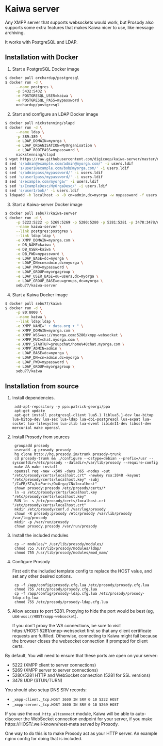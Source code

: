 # Kaiwa server

Any XMPP server that supports websockets would work, but Prosody also supports
some extra features that makes Kaiwa nicer to use, like message archiving.

It works with PostgreSQL and LDAP.

## Installation with Docker

1. Start a PostgreSQL Docker image

```bash
$ docker pull orchardup/postgresql
$ docker run -d \
     --name postgres \
     -p 5432:5432 \
     -e POSTGRESQL_USER=kaiwa \
     -e POSTGRESQL_PASS=mypassword \
     orchardup/postgresql
```

2. Start and configure an LDAP Docker image

```bash
$ docker pull nickstenning/slapd
$ docker run -d \
     --name ldap \
     -p 389:389 \
     -e LDAP_DOMAIN=myorga \
     -e LDAP_ORGANISATION=MyOrganisation \
     -e LDAP_ROOTPASS=mypassword \
     nickstenning/slapd
$ wget https://raw.githubusercontent.com/digicoop/kaiwa-server/master/users.ldif
$ sed 's/admin@example.com/admin@myorga.com/' -i users.ldif
$ sed 's/user1@example.com/bob@myorga.com/' -i users.ldif
$ sed 's/adminpass/mypassword/' -i users.ldif
$ sed 's/user1pass/mypassword/' -i users.ldif
$ sed 's/example.com/myorga/' -i users.ldif
$ sed 's/ExampleDesc/MyOrgaDesc/' -i users.ldif
$ sed 's/user1/bob/' -i users.ldif
$ ldapadd -h localhost -x -D cn=admin,dc=myorga -w mypassword -f users.ldif
```

3. Start a Kaiwa-server Docker image

```bash
$ docker pull sebu77/kaiwa-server
$ docker run -d \
     -p 5222:5222 -p 5269:5269 -p 5280:5280 -p 5281:5281 -p 3478:3478/udp \
     --name kaiwa-server \
     --link postgres:postgres \
     --link ldap:ldap \
     -e XMPP_DOMAIN=myorga.com \
     -e DB_NAME=kaiwa \
     -e DB_USER=kaiwa \
     -e DB_PWD=mypassword \
     -e LDAP_BASE=dc=myorga \
     -e LDAP_DN=cn=admin,dc=myorga \
     -e LDAP_PWD=mypassword \
     -e LDAP_GROUP=myorgagroup \
     -e LDAP_USER_BASE=ou=users,dc=myorga \
     -e LDAP_GROUP_BASE=ou=groups,dc=myorga \
     sebu77/kaiwa-server
```

4. Start a Kaiwa Docker image

```bash
$ docker pull sebu77/kaiwa
$ docker run -d \
     -p 80:8000 \
     --name kaiwa \
     --link ldap:ldap \
     -e XMPP_NAME=" + data.org + " \
     -e XMPP_DOMAIN=myorga.com \
     -e XMPP_WSS=ws://myorga.com:5280/xmpp-websocket \
     -e XMPP_MUC=chat.myorga.com \
     -e XMPP_STARTUP=groupchat/home%40chat.myorga.com \
     -e XMPP_ADMIN=admin \
     -e LDAP_BASE=dc=myorga \
     -e LDAP_DN=cn=admin,dc=myorga \
     -e LDAP_PWD=mypassword \
     -e LDAP_GROUP=myorgagroup \
     sebu77/kaiwa
```

## Installation from source

1. Install dependencies.

        add-apt-repository -y ppa:patrick-georgi/ppa
        apt-get update
        apt-get install postgresql-client lua5.1 liblua5.1-dev lua-bitop lua-bitop-dev lua-sec lua-ldap lua-dbi-postgresql lua-expat lua-socket lua-filesystem lua-zlib lua-event libidn11-dev libssl-dev mercurial make openssl

2. Install Prosody from sources

        groupadd prosody
        useradd -g prosody prosody
        hg clone http://hg.prosody.im/trunk prosody-trunk
        cd prosody-trunk && ./configure --ostype=debian --prefix=/usr --sysconfdir=/etc/prosody --datadir=/var/lib/prosody --require-config
        make && make install
        openssl req -new -x509 -days 365 -nodes -out "/etc/prosody/certs/localhost.crt" -newkey rsa:2048 -keyout "/etc/prosody/certs/localhost.key" -subj "/C=FR/ST=/L=Paris/O=Orga/CN=localhost"
        chown prosody:prosody /etc/prosody/certs/*
        ln -s /etc/prosody/certs/localhost.key "/etc/prosody/certs/localhost.key"
        RUN ln -s /etc/prosody/certs/localhost.crt "/etc/prosody/certs/localhost.crt"
        mkdir /etc/prosody/conf.d /var/log/prosody
        chown -R prosody:prosody /etc/prosody /var/lib/prosody /var/log/prosody
        mkdir -p /var/run/prosody
        chown prosody.prosody /var/run/prosody

3. Install the included modules

        cp -r modules/* /usr/lib/prosody/modules/
        chmod 755 /usr/lib/prosody/modules/ldap/
        chmod 755 /usr/lib/prosody/modules/mod_mam/

4. Configure Prosody

   First edit the included template config to replace the HOST value, and set any other desired options.

        cp -f /app/config/prosody.cfg.lua /etc/prosody/prosody.cfg.lua
        chmod 755 /etc/prosody/prosody.cfg.lua
        cp -f /app/config/prosody-ldap.cfg.lua /etc/prosody/prosody-ldap.cfg.lua
        chmod 755 /etc/prosody/prosody-ldap.cfg.lua

5. Allow access to port 5281. Proxying to hide the port would be best (eg, use `wss://HOST/xmpp-websocket`).

   If you don't proxy the WS connections, be sure to visit https://HOST:5281/xmpp-websocket first so that
   any client certificate requests are fulfilled. Otherwise, connecting to Kaiwa might fail because the
   browser closes the websocket connection if prompted for client certs.


By default, You will need to ensure that these ports are open on your server:

- 5222 (XMPP client to server connections)
- 5269 (XMPP server to server connections)
- 5280/5281 HTTP and WebSocket connection (5281 for SSL versions)
- 3478 UDP (STUN/TURN)

You should also setup DNS SRV records:

- `_xmpp-client._tcp.HOST 3600 IN SRV 0 10 5222 HOST`
- `_xmpp-server._tcp.HOST 3600 IN SRV 0 10 5269 HOST`

If you use the `mod_http_altconnect` module, Kaiwa will be able to auto-discover the WebSocket connection
endpoint for your server, if you make https://HOST/.well-known/host-meta served by Prosody.

One way to do this is to make Prosody act as your HTTP server. An example nginx config for doing that
is included.

